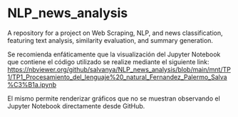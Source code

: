 # NLP_news_analysis
A repository for a project on Web Scraping, NLP, and news classification, featuring text analysis, similarity evaluation, and summary generation.

Se recomienda enfáticamente que la visualización del Jupyter Notebook que contiene el código utilizado se realize mediante el siguiente link:
https://nbviewer.org/github/salvanya/NLP_news_analysis/blob/main/mnt/TP1/TP1_Procesamiento_del_lenguaje%20_natural_Fernandez_Palermo_Salva%C3%B1a.ipynb

El mismo permite renderizar gráficos que no se muestran observando el Jupyter Notebook directamente desde GitHub.
